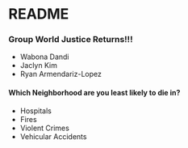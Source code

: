 # README



### Group World Justice Returns!!!
  - Wabona Dandi
  - Jaclyn Kim
  - Ryan Armendariz-Lopez
  
#### Which Neighborhood are you least likely to die in?
  - Hospitals
  - Fires
  - Violent Crimes
  - Vehicular Accidents